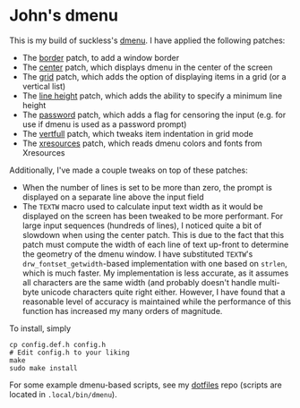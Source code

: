 # John's dmenu

This is my build of suckless's [dmenu](https://tools.suckless.org/dmenu/).
I have applied the following patches:
* The [border](https://tools.suckless.org/dmenu/patches/border/) patch, to add a window border
* The [center](https://tools.suckless.org/dmenu/patches/center/) patch, which displays dmenu in the center of the screen
* The [grid](https://tools.suckless.org/dmenu/patches/grid/) patch, which adds the option of displaying items in a grid (or a vertical list)
* The [line height](https://tools.suckless.org/dmenu/patches/line-height/) patch, which adds the ability to specify a minimum line height
* The [password](https://tools.suckless.org/dmenu/patches/password/) patch, which adds a flag for censoring the input (e.g. for use if dmenu is used as a password prompt)
* The [vertfull](https://tools.suckless.org/dmenu/patches/vertfull/) patch, which tweaks item indentation in grid mode
* The [xresources](https://tools.suckless.org/dmenu/patches/xresources/) patch, which reads dmenu colors and fonts from Xresources

Additionally, I've made a couple tweaks on top of these patches:
* When the number of lines is set to be more than zero, the prompt is displayed on a separate line above the input field
* The `TEXTW` macro used to calculate input text width as it would be displayed on the screen has been tweaked to be more performant.
  For large input sequences (hundreds of lines), I noticed quite a bit of slowdown when using the center patch.
  This is due to the fact that this patch must compute the width of each line of text up-front to determine the geometry of the dmenu window.
  I have substituted `TEXTW`'s `drw_fontset_getwidth`-based implementation with one based on `strlen`, which is much faster.
  My implementation is less accurate, as it assumes all characters are the same width (and probably doesn't handle multi-byte unicode characters quite right either.
  However, I have found that a reasonable level of accuracy is maintained while the performance of this function has increased my many orders of magnitude.

To install, simply
```{bash}
cp config.def.h config.h
# Edit config.h to your liking
make
sudo make install
```
For some example dmenu-based scripts, see my [dotfiles](https://github.com/johnmastroberti/dotfiles) repo (scripts are located in `.local/bin/dmenu`).
